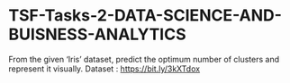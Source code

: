 # TSF-Tasks-2-DATA-SCIENCE-AND-BUISNESS-ANALYTICS
From the given ‘Iris’ dataset, predict the optimum number of  clusters and represent it visually. 
Dataset : https://bit.ly/3kXTdox
